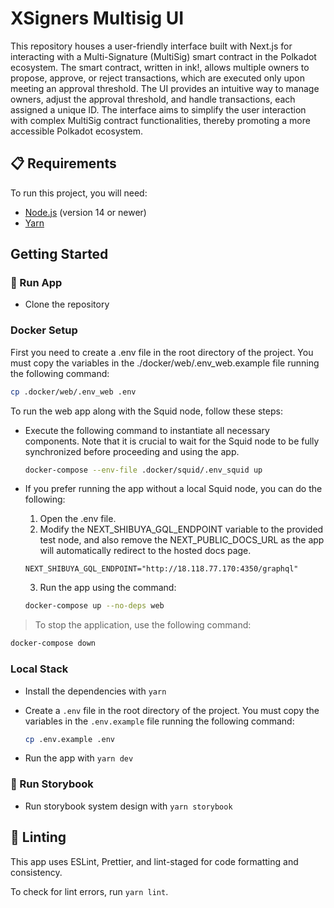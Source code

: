 # XSigners Multisig UI

This repository houses a user-friendly interface built with Next.js for interacting with a Multi-Signature (MultiSig) smart contract in the Polkadot ecosystem. The smart contract, written in ink!, allows multiple owners to propose, approve, or reject transactions, which are executed only upon meeting an approval threshold. The UI provides an intuitive way to manage owners, adjust the approval threshold, and handle transactions, each assigned a unique ID. The interface aims to simplify the user interaction with complex MultiSig contract functionalities, thereby promoting a more accessible Polkadot ecosystem.

## 📋 Requirements

To run this project, you will need:

- [Node.js](https://nodejs.org/) (version 14 or newer)
- [Yarn](https://yarnpkg.com/)

## Getting Started

### 🚀 Run App

- Clone the repository

### Docker Setup

First you need to create a .env file in the root directory of the project. You must copy the variables in the ./docker/web/.env_web.example file running the following command:

```bash
cp .docker/web/.env_web .env
```

To run the web app along with the Squid node, follow these steps:

- Execute the following command to instantiate all necessary components. Note that it is crucial to wait for the Squid node to be fully synchronized before proceeding and using the app.

  ```bash
  docker-compose --env-file .docker/squid/.env_squid up
  ```

- If you prefer running the app without a local Squid node, you can do the following:

  1. Open the .env file.
  2. Modify the NEXT_SHIBUYA_GQL_ENDPOINT variable to the provided test node, and also remove the NEXT_PUBLIC_DOCS_URL as the app will automatically redirect to the hosted docs page.

  ```
  NEXT_SHIBUYA_GQL_ENDPOINT="http://18.118.77.170:4350/graphql"
  ```

  3. Run the app using the command:

  ```bash
  docker-compose up --no-deps web
  ```

> To stop the application, use the following command:

```bash
docker-compose down
```

### Local Stack

- Install the dependencies with `yarn`
- Create a `.env` file in the root directory of the project. You must copy the variables in the `.env.example` file running the following command:

  ```bash
  cp .env.example .env
  ```

- Run the app with `yarn dev`

### 🎨 Run Storybook

- Run storybook system design with `yarn storybook`

## 🧹 Linting

This app uses ESLint, Prettier, and lint-staged for code formatting and consistency.

To check for lint errors, run `yarn lint`.
